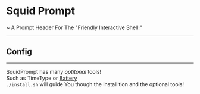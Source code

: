# Squid Prompt
~ A Prompt Header For The "Friendly Interactive Shell!"
***
## Config
***
SquidPrompt has many *optitonal* tools!
\
Such as TimeType or [Battery](https://github.com/Goles/Battery)
\
`./install.sh` will guide You though the installition and the optional tools!
